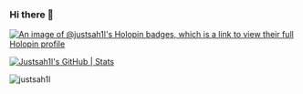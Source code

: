 ### Hi there 👋
[![An image of @justsah1l's Holopin badges, which is a link to view their full Holopin profile](https://holopin.me/justsah1l)](https://holopin.io/@justsah1l)


[![Justsah1l's GitHub | Stats](https://stats.quine.sh/Justsah1l/github?theme=dark)](https://quine.sh?utm_source=widgets&utm_campaign=Justsah1l)
<!--
**Justsah1l/Justsah1l** is a ✨ _special_ ✨ repository because its `README.md` (this file) appears on your GitHub profile.

Here are some ideas to get you started:

- 🔭 I’m currently working on ...
- 🌱 I’m currently learning ...
- 👯 I’m looking to collaborate on ...
- 🤔 I’m looking for help with ...
- 💬 Ask me about ...
- 📫 How to reach me: ...
- 😄 Pronouns: ...
- ⚡ Fun fact: ...
-->


<p><img align="center" src="https://github-readme-stats.vercel.app/api/top-langs?username=justsah1l&show_icons=true&locale=en&layout=compact" alt="justsah1l" /></p>


